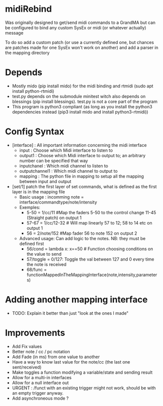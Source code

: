 # midiRebind
Was originally designed to get/send midi commands to a GrandMA but can be configured to bind any custom SysEx or midi (or whatever actually) message

To do so add a custom patch (or use a currently defined one, but chances are patches made for one SysEx won't work on another) and add a parser in the mapping directory

# Depends
* Mostly mido (pip install mido) for the midi binding and rtmidi (sudo apt install python-rtmidi)
* test.py depends on the submodule minitest witch also depends on blessings (pip install blessings). test.py is not a core part of the program
* This program is python3 compliant (as long as you install the python3 dependencies instead (pip3 install mido and install python3-rtmidi))

# Config Syntax

* [interface] : All important information concerning the midi interface
  * input : Choose which Midi interface to listen to
  * output1 : Choose which Midi interface to output to; an arbitrary number can be specified that way
  * inputchanel : Which midi channel to listen to
  * outputchannel1 : Which midi channel to output to
  * mapping : The python file in mapping to setup all the mapping between input and output
* [set/1] patch the first layer of set commands, what is defined as the first layer is in the mapping file
  * Basic usage : incomming note = interface/commandtype/note/intensity
  * Exemples:
    * 5-50 = 1/cc/11 #Map the faders 5-50 to the control change 11-45 (Straight patch) on output 1
    * 57-67 = 1/cc/12-32 # Will map linearly 57 to 12; 58 to 14 etc on output 1
    * 56 = 2/note/152 #Map fader 56 to note 152 on output 2
  * Advanced usage: Can add logic to the notes. NB: they must be defined first
    * 56/cond = lambda x: x==50 # Function choosing conditions on the value to send
    * 57/toggle = 0/127: Toggle the val between 127 and 0 every time the note is received
    * 68/func = functionMappedInTheMappingInterface(note,intensity,parameters)

# Adding another mapping interface
* TODO: Explain it better than just "look at the ones I made"

# Improvements
* Add Fix values
* Better note / cc / pc notation
* Add Fade (in ms) from one value to another
* Have a way to know last value for the note/cc (the last one sent/received)
* Make toggles a function modifying a variable/state and sending result
* Allow for a multi-in interfaces
* Allow for a null interface out
* URGENT : /funct with an existing trigger might not work, should be with an empty trigger anyway.
* Add asynchroneous mode ?
